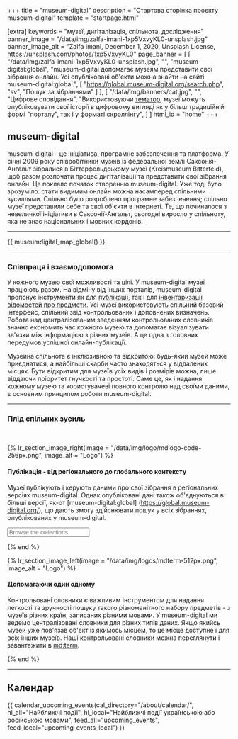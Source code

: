+++
title = "museum-digital"
description = "Стартова сторінка проєкту museum-digital"
template = "startpage.html"

[extra]
keywords = "музеї, дигіталізація, спільнота, дослідження"
banner_image = "/data/img/zalfa-imani-1xp5VxvyKL0-unsplash.jpg"
banner_image_alt = "Zalfa Imani, December 1, 2020, Unsplash License, https://unsplash.com/photos/1xp5VxvyKL0"
page_banner = [
    [
        "/data/img/zalfa-imani-1xp5VxvyKL0-unsplash.jpg",
        "",
        "museum-digital:global",
        "museum-digital допомагає музеям представити свої зібрання онлайн. Усі опубліковані об'єкти можна знайти на сайті museum-digital:global.",
        [
            "https://global.museum-digital.org/search.php",
            "sv",
            "Пошук за зібраннями"
        ]
    ],
    [
        "/data/img/banners/cat.jpg",
        "",
        "Цифрове оповідання",
        "Використовуючи <a href='/software/themator/'>тематор</a>, музеї можуть опубліковувати свої історії в цифровому вигляді як у більш традиційній формі \"порталу\", так і у форматі скроллінгу",
    ]
]
html_id = "home"
+++

## museum-digital

museum-digital - це ініціатива, програмне забезпечення та платформа. У січні 2009 року співробітники музеїв із федеральної землі Саксонія-Ангальт зібралися в Біттерфельдському музеї (Kreismuseum Bitterfeld), щоб разом розпочати процес дигіталізації та представити свої зібрання онлайн. Це поклало початок створенню museum-digital. Уже тоді було зрозуміло: стати видимим онлайн можна насамперед спільними зусиллями. Спільно було розроблено програмне забезпечення; спільно музеї представили себе та свої об'єкти в інтернеті. Те, що починалося з невеличкої ініціативи в Саксонії-Ангальт, сьогодні виросло у спільноту, яка не знає національних і мовних кордонів.

----

{{ museumdigital_map_global() }}

----

### Співпраця і взаємодопомога

У кожного музею свої можливості та цілі. У museum-digital музеї працюють разом. На відміну від інших порталів, museum-digital пропонує інструменти як для [публікації](/software/frontend), так і для [інвентаризації відомостей про предмети](/software/musdb). Усі музеї використовують спільний базовий інтерфейс, спільний звід контрольованих і доповнених визначень. Робота над централізованим зведенням контрольованих словників значно економить час кожного музею та допомагає візуалізувати зв'язки між інформацією з різних музеїв. А це одна з головних передумов успішної онлайн-публікації.

Музейна спільнота є інклюзивною та відкритою: будь-який музей може приєднатися, а найбільші скарби часто знаходяться у віддалених місцях. Бути відкритим для музеїв усіх видів і розмірів можна, лише віддаючи пріоритет гнучкості та простоті. Саме це, як і надання кожному музею та користувачеві повного контролю над своїми даними, є основним принципом роботи museum-digital.

----

### Плід спільних зусиль

<br/>

{% lr_section_image_right(image = "/data/img/logo/mdlogo-code-256px.png", image_alt = "Logo") %}
#### Публікація - від регіонального до глобального контексту

Музеї публікують і керують даними про свої зібрання в регіональних версіях museum-digital. Однак опубліковані дані також об'єднуються в більші версії, як-от [museum-digital:global] (https://global.museum-digital.org/), що дають змогу здійснювати пошук у всіх зібраннях, опублікованих у museum-digital.

<form action="https://global.museum-digital.org/search.php">
    <input type="search" name="sv" placeholder="Browse the collections">
</form>
{% end %}

<br/>

{% lr_section_image_left(image = "/data/img/logos/mdterm-512px.png", image_alt = "Logo") %}
#### Допомагаючи один одному

Контрольовані словники є важливим інструментом для надання легкості та зручності пошуку такого різноманітного набору предметів - з музеїв різних країн, записаних різними мовами. У museum-digital ми ведемо централізовані словники для різних типів даних. Якщо якийсь музей уже пов'язав об'єкт із якимось місцем, то це місце доступне і для всіх інших музеїв. Наші контрольовані словники можна переглянути і завантажити в [md:term](https://term.museum-digital.de/).

{% end %}

----

## Календар

{{ calendar_upcoming_events(cal_directory="/about/calendar/", hl_all="Найближчі події", hl_local="Найближчі події українською або російською мовами", feed_all="upcoming_events", feed_local="upcoming_events_local") }}
